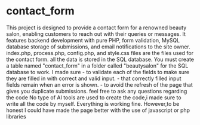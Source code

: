 # contact_form
This project is designed to provide a contact form for a renowned beauty salon, enabling customers to reach out with their queries or messages. It features backend development with pure PHP, form validation, MySQL database storage of submissions, and email notifications to the site owner.
index.php, process.php, config.php, and style.css files are the files used for the contact form.
all the data is stored in the SQL database.
You must create a table named "contact_form" in a folder called "beautysalon" for the SQL database to work.
I made sure   - to validate each of the fields to make sure they are filled in with correct and valid input.                                      - that correctly filled input fields remain when an error is shown.                                                                 - to avoid the refresh of the page that gives you duplicate submissions.
feel free to ask any questions regarding the code
No type of AI tools are used to create the code,i made sure to write all the code by myself.
Everything is working fine. However,to be honest I could have made the page better with the use of javascript or php libraries
